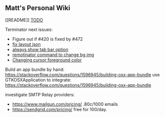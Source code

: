 ## Matt's Personal Wiki

[[README]]
[TODO](TODO)

Terminator next issues:
* Figure out if #420 is fixed by #472
* [fix layout json](https://github.com/gnome-terminator/terminator/issues/401)
* [always show tab bar option](https://github.com/gnome-terminator/terminator/issues/457)
* [remotinator command to change bg img](https://github.com/gnome-terminator/terminator/issues/466)
* [Changing cursor foreground color](https://github.com/gnome-terminator/terminator/issues/467)


Build an app bundle by hand: https://stackoverflow.com/questions/1596945/building-osx-app-bundle
use GTKOSXApplication to integrate: https://stackoverflow.com/questions/1596945/building-osx-app-bundle


investigate SMTP Relay providers:

* https://www.mailgun.com/pricing/ .80c/1000 emails
* https://sendgrid.com/pricing/ free for 100/day.


